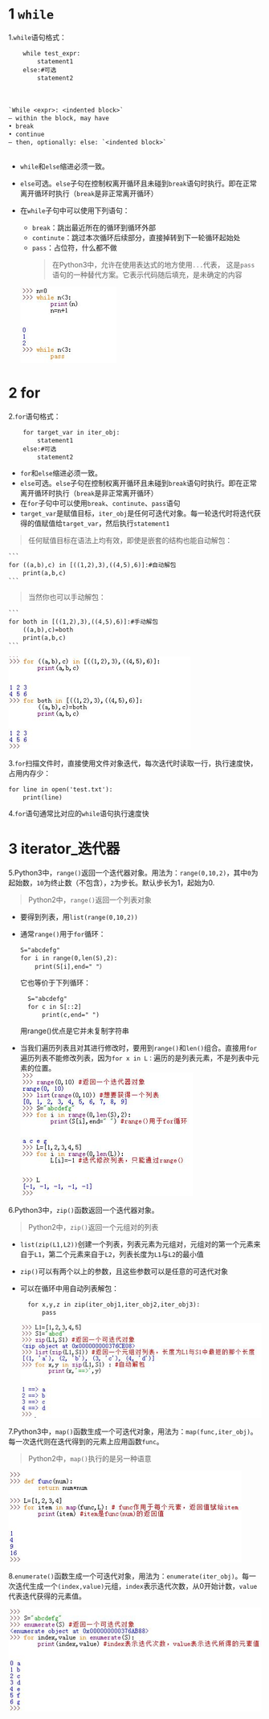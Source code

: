 
# 1 `while`
1.`while`语句格式：

```
	while test_expr:
		statement1
	else:#可选
		statement2



`While <expr>: <indented block>`
– within the block, may have
• break
• continue
– then, optionally: else: `<indented block>`


```
* `while`和`else`缩进必须一致。
* `else`可选。`else`子句在控制权离开循环且未碰到`break`语句时执行。即在正常离开循环时执行（`break`是非正常离开循环）
* 在`while`子句中可以使用下列语句：
	* `break`：跳出最近所在的循环到循环外部
	* `continute`：跳过本次循环后续部分，直接掉转到下一轮循环起始处
	* `pass`：占位符，什么都不做
		>在Python3中，允许在使用表达式的地方使用`...`代表，
		>这是`pass`语句的一种替代方案。它表示代码随后填充，是未确定的内容  

  ![while语句](../imgs/python_14_1.JPG)

# 2 for 

2.`for`语句格式：

```
	for target_var in iter_obj:
		statement1
	else:#可选
		statement2
```
* `for`和`else`缩进必须一致。
* `else`可选。`else`子句在控制权离开循环且未碰到`break`语句时执行。即在正常离开循环时执行（`break`是非正常离开循环）
* 在`for`子句中可以使用`break`、`continute`、`pass`语句
* `target_var`是赋值目标，`iter_obj`是任何可迭代对象。每一轮迭代时将迭代获得的值赋值给`target_var`，然后执行`statement1`
>任何赋值目标在语法上均有效，即使是嵌套的结构也能自动解包：
>
	```
	for ((a,b),c) in [((1,2),3),((4,5),6)]:#自动解包
		print(a,b,c)
	```
>当然你也可以手动解包：
>
	```
	for both in [((1,2),3),((4,5),6)]:#手动解包
		((a,b),c)=both
		print(a,b,c)
	```

  ![for语句](../imgs/python_14_2.JPG)

3.`for`扫描文件时，直接使用文件对象迭代，每次迭代时读取一行，执行速度快，占用内存少：

```
for line in open('test.txt'):
	print(line)
```

4.`for`语句通常比对应的`while`语句执行速度快



# 3 iterator_迭代器


5.Python3中，`range()`返回一个迭代器对象。用法为：`range(0,10,2)`，其中`0`为起始数，`10`为终止数（不包含），`2`为步长。默认步长为1，起始为0.
>Python2中，`range()`返回一个列表对象

* 要得到列表，用`list(range(0,10,2))`
* 通常`range()`用于`for`循环：

	```
	S="abcdefg"
	for i in range(0,len(S),2):
		print(S[i],end=" "）
	```
  它也等价于下列循环：

  ```
	S="abcdefg"
	for c in S[::2]
		print(c,end=" ")
  ```
  用range()优点是它并未复制字符串			
* 当我们遍历列表且对其进行修改时，要用到`range()`和`len()`组合。直接用`for`遍历列表不能修改列表，因为`for x in L：`遍历的是列表元素，不是列表中元素的位置。  
  ![range()函数](../imgs/python_14_3.JPG)



6.Python3中，`zip()`函数返回一个迭代器对象。
>Python2中，`zip()`返回一个元组对的列表

* `list(zip(L1,L2))`创建一个列表，列表元素为元组对，元组对的第一个元素来自于`L1`，第二个元素来自于`L2`，列表长度为`L1`与`L2`的最小值
* `zip()`可以有两个以上的参数，且这些参数可以是任意的可迭代对象
* 可以在循环中用自动列表解包：

  ```
	for x,y,z in zip(iter_obj1,iter_obj2,iter_obj3):
		pass
  ```
  ![zip()函数](../imgs/python_14_4.JPG)

7.Python3中，`map()`函数生成一个可迭代对象，用法为：`map(func,iter_obj)`。每一次迭代则在迭代得到的元素上应用函数`func`。
>Python2中，`map()`执行的是另一种语意

  ![map()函数](../imgs/python_14_5.JPG)

8.`enumerate()`函数生成一个可迭代对象，用法为：`enumerate(iter_obj)`。每一次迭代生成一个`(index,value)`元组，`index`表示迭代次数，从0开始计数，`value`代表迭代获得的元素值。

 ![enumerate()函数](../imgs/python_14_6.JPG)


